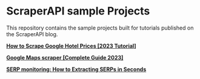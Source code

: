 # ScraperAPI sample Projects

This repository contains the sample projects built for tutorials published on the ScraperAPI blog.

[**How to Scrape Google Hotel Prices [2023 Tutorial]**](https://github.com/scraperapi/scraperapi-sample-projects/tree/main/google-hotel-scraper)

[**Google Maps scraper [Complete Guide 2023]**](https://github.com/scraperapi/scraperapi-sample-projects/tree/main/google-maps-scraper)

[**SERP monitoring: How to Extracting SERPs in Seconds**](https://github.com/scraperapi/scraperapi-sample-projects/tree/main/serp-monitoring)

